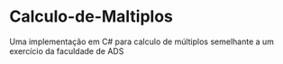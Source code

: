 # Calculo-de-Maltiplos
Uma implementação em C# para calculo de múltiplos semelhante a um exercício da faculdade de ADS
